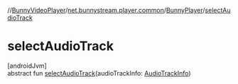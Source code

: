 //[BunnyVideoPlayer](../../../index.md)/[net.bunnystream.player.common](../index.md)/[BunnyPlayer](index.md)/[selectAudioTrack](select-audio-track.md)

# selectAudioTrack

[androidJvm]\
abstract fun [selectAudioTrack](select-audio-track.md)(audioTrackInfo: [AudioTrackInfo](../../net.bunnystream.player.model/-audio-track-info/index.md))

